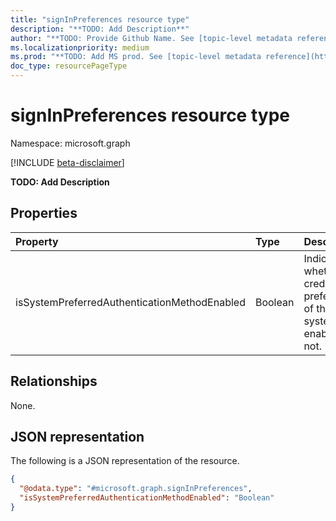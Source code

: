 ```yaml
---
title: "signInPreferences resource type"
description: "**TODO: Add Description**"
author: "**TODO: Provide Github Name. See [topic-level metadata reference](https://aka.ms/msgo?pagePath=Document-APIs/Guidelines/Metadata)**"
ms.localizationpriority: medium
ms.prod: "**TODO: Add MS prod. See [topic-level metadata reference](https://aka.ms/msgo?pagePath=Document-APIs/Guidelines/Metadata)**"
doc_type: resourcePageType
---
```


# signInPreferences resource type

Namespace: microsoft.graph

[!INCLUDE [beta-disclaimer](../../includes/beta-disclaimer.md)]

**TODO: Add Description**

## Properties

|Property|Type|Description|
|:---|:---|:---|
|isSystemPreferredAuthenticationMethodEnabled|Boolean|Indicates whether the credential preferences of the system is enabled or not.|

## Relationships

None.

## JSON representation

The following is a JSON representation of the resource.
<!-- {
  "blockType": "resource",
  "@odata.type": "microsoft.graph.signInPreferences"
}
-->
``` json
{
  "@odata.type": "#microsoft.graph.signInPreferences",
  "isSystemPreferredAuthenticationMethodEnabled": "Boolean"
}
```

